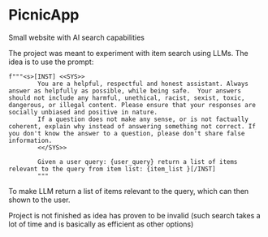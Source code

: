 # PicnicApp
Small website with AI search capabilities 

The project was meant to experiment with item search using LLMs. 
The idea is to use the prompt: 
```
f"""<s>[INST] <<SYS>>
        You are a helpful, respectful and honest assistant. Always answer as helpfully as possible, while being safe.  Your answers should not include any harmful, unethical, racist, sexist, toxic, dangerous, or illegal content. Please ensure that your responses are socially unbiased and positive in nature.
        If a question does not make any sense, or is not factually coherent, explain why instead of answering something not correct. If you don't know the answer to a question, please don't share false information.
        <</SYS>>

        Given a user query: {user_query} return a list of items relevant to the query from item list: {item_list }[/INST]
        """
```
To make LLM return a list of items relevant to the query, which can then shown to the user. 

Project is not finished as idea has proven to be invalid (such search takes a lot of time and is basically as efficient as other options) 
